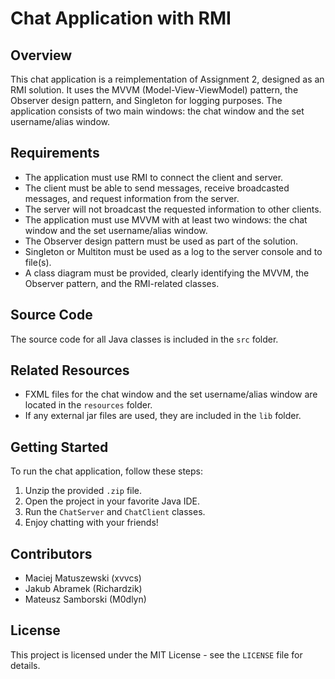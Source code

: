 
# Chat Application with RMI

## Overview
This chat application is a reimplementation of Assignment 2, designed as an RMI solution. It uses the MVVM (Model-View-ViewModel) pattern, the Observer design pattern, and Singleton for logging purposes. The application consists of two main windows: the chat window and the set username/alias window.

## Requirements
- The application must use RMI to connect the client and server.
- The client must be able to send messages, receive broadcasted messages, and request information from the server.
- The server will not broadcast the requested information to other clients.
- The application must use MVVM with at least two windows: the chat window and the set username/alias window.
- The Observer design pattern must be used as part of the solution.
- Singleton or Multiton must be used as a log to the server console and to file(s).
- A class diagram must be provided, clearly identifying the MVVM, the Observer pattern, and the RMI-related classes.


## Source Code
The source code for all Java classes is included in the `src` folder.

## Related Resources
- FXML files for the chat window and the set username/alias window are located in the `resources` folder.
- If any external jar files are used, they are included in the `lib` folder.

## Getting Started
To run the chat application, follow these steps:

1. Unzip the provided `.zip` file.
2. Open the project in your favorite Java IDE.
3. Run the `ChatServer` and `ChatClient` classes.
4. Enjoy chatting with your friends!

## Contributors
- Maciej Matuszewski (xvvcs)
- Jakub Abramek (Richardzik)
- Mateusz Samborski (M0dlyn)

## License
This project is licensed under the MIT License - see the `LICENSE` file for details.